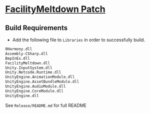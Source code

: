 # [FacilityMeltdown Patch](null)

## Build Requirements

- Add the following file to `Libraries` in order to successfully build.

```markdown
0Harmony.dll
Assembly-CSharp.dll
BepInEx.dll
FacilityMeltdown.dll
Unity.InputSystem.dll
Unity.Netcode.Runtime.dll
UnityEngine.AnimationModule.dll
UnityEngine.AssetBundleModule.dll
UnityEngine.AudioModule.dll
UnityEngine.CoreModule.dll
UnityEngine.dll
```

See `Release/README.md` for full README
